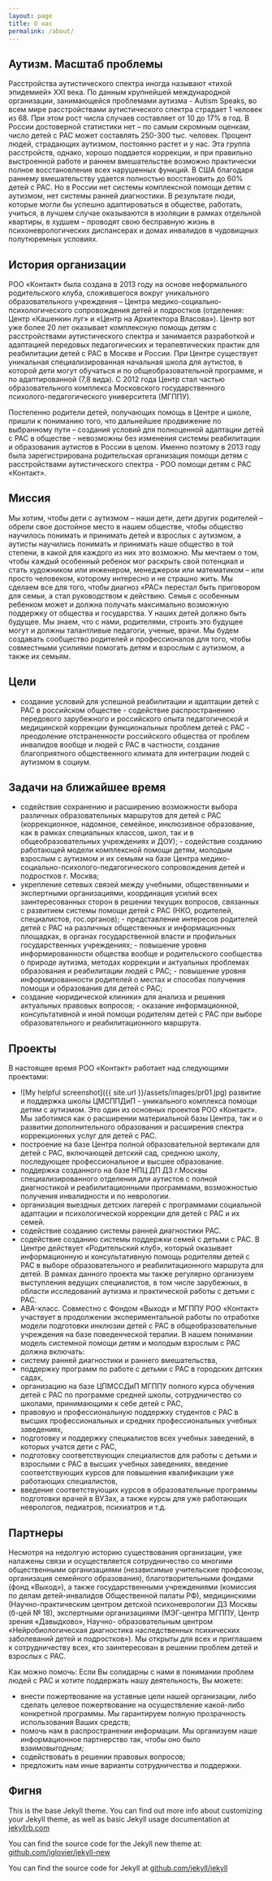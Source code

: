 ```yaml
---
layout: page
title: О нас
permalink: /about/
---
```


Аутизм. Масштаб проблемы
-------------------------

Расстройства аутистического спектра иногда называют «тихой эпидемией» XXI века. По данным крупнейшей международной организации, занимающейся проблемами аутизма - Autism Speaks, во всем мире расстройствами аутистического спектра страдает 1 человек из 68. При этом рост числа случаев составляет от 10 до 17% в год.  В России достоверной статистики нет – по самым скромным оценкам, число детей с РАС может составлять 250-300 тыс. человек. Процент людей, страдающих аутизмом, постоянно растет и у нас. Эта группа расстройств, однако, хорошо поддается коррекции, и при правильно выстроенной работе и раннем вмешательстве возможно практически полное восстановление всех нарушенных функций. В США благодаря раннему вмешательству удается полностью восстановить до 60% детей с РАС. Но в России нет системы комплексной помощи детям с аутизмом, нет системы ранней диагностики. В результате люди, которые могли бы успешно адаптироваться в обществе, работать, учиться, в лучшем случае оказываются в изоляции в рамках отдельной квартиры, в худшем – проводят свою бесправную жизнь в психоневрологических диспансерах и домах инвалидов в чудовищных полутюремных условиях.
 
История организации
-------------------------

РОО «Контакт» была создана в 2013 году на основе неформального родительского клуба, сложившегося вокруг уникального образовательного учреждения – Центра медико-социально-психологического сопровождения детей и подростков (отделения: Центр «Кашенкин луг» и «Центр на Архитектора Власова»). Центр вот уже более 20 лет оказывает комплексную помощь детям с расстройствами аутистического спектра и занимается разработкой и адаптацией передовых педагогических и терапевтических практик для реабилитации детей с РАС в Москве и России. При Центре существует уникальная специализированная начальная школа для аутистов, в которой дети могут обучаться и по общеобразовательной программе, и по адаптированной (7,8 вида). С 2012 года Центр стал частью образовательного комплекса Московского государственного психолого-педагогического университета (МГППУ).

Постепенно родители детей, получающих помощь в Центре и школе, пришли к пониманию того, что дальнейшее продвижение по выбранному пути – создания условий для полноценной адаптации детей с РАС в обществе - невозможны без изменения системы реабилитации и образования аутистов в России в целом. Именно поэтому в 2013 году была зарегистрирована родительская организация помощи детям с расстройствами аутистического спектра - РОО помощи детям с РАС «Контакт».

Миссия
-------------------------

Мы хотим, чтобы дети с аутизмом – наши дети, дети других родителей – обрели свое достойное место в нашем обществе, чтобы общество научилось понимать и принимать детей и взрослых с аутизмом, а аутисты научились понимать и принимать наше общество в той степени, в какой для каждого из них это возможно. Мы мечтаем о том, чтобы каждый особенный ребенок мог раскрыть свой потенциал и стать художником или инженером, менеджером или математиком – или просто человеком, которому интересно и не страшно жить. Мы сделаем все для того, чтобы диагноз «РАС» перестал быть приговором для семьи, а стал руководством к действию. Семья с особенным ребенком может и должна получать максимально возможную поддержку от общества и государства. У наших детей должно быть будущее. Мы знаем, что с нами, родителями, строить это будущее могут и
должны талантливые педагоги, ученые, врачи. Мы будем создавать сообщество родителей и профессионалов для того, чтобы совместными усилиями помогать детям и взрослым с аутизмом, а также их семьям.
 
Цели
-------------------------

- создание условий для успешной реабилитации и адаптации детей с РАС в российском обществе - содействие распространению передового зарубежного и российского опыта педагогической и медицинской коррекции функциональных проблем детей с РАС - преодоление отстраненности российского общества от проблем инвалидов вообще и людей с РАС в частности, создание благоприятного общественного климата для интеграции людей с аутизмом в социум.

Задачи на ближайшее время
-------------------------

- содействие сохранению и расширению возможности выбора различных образовательных маршрутов для детей с РАС (коррекционное, надомное, семейное, инклюзивное образование, как в рамках специальных классов, школ, так и в общеобразовательных учреждениях и ДОУ); - содействие созданию работающей модели комплексной помощи детям, молодым взрослым с аутизмом и их семьям на базе Центра медико-социально-психолого-педагогического сопровождения детей и подростков г. Москва;
- укрепление сетевых связей между учебными, общественными и экспертными организациями, координация усилий всех заинтересованных сторон в решении текущих вопросов, связанных с развитием системы помощи детей с РАС (НКО, родителей, специалистов, гос.органов); - представление интересов родителей детей с РАС на различных общественных и информационных площадках, в органах государственной власти и профильных государственных учреждениях; - повышение уровня информированности общества вообще и родительского сообщества о природе аутизма, методах коррекции и актуальных проблемах образования и реабилитации людей с РАС; - повышение уровня информированности родителей о местах и способах получения помощи и образования для детей с РАС;
- создание «юридической клиники» для анализа и решения актуальных правовых вопросов; - оказание информационной, консультативной и иной помощи родителям детей с РАС при выборе образовательного и реабилитационного маршрута.

Проекты
-------------------------

В настоящее время РОО «Контакт» работает над следующими проектами:


- ![My helpful screenshot]({{ site.url }}/assets/images/pr01.jpg) развитие и поддержка школы ЦМСППДиП - уникального комплекса помощи детям с аутизмом. Это один из основных проектов РОО «Контакт». Мы заботимся как о расширении материальной базы Центра, так и о развитии дополнительного образования и расширения спектра коррекционных услуг для детей с РАС.
- построение на базе Центра полной образовательной вертикали для детей с РАС, включающей детский сад, среднюю школу, последующее профессиональное и высшее образование.
- поддержка созданного на базе НПЦ ДП ДЗ г.Москвы специализированного отделения для аутистов с полной диагностикой и реабилитационными программами, возможностью получения инвалидности и по неврологии.
- организация выездных детских лагерей с программами социальной адаптации и психологической коррекции для детей с РАС и их семей.
- содействие созданию системы ранней диагностики РАС.
- содействие созданию системы поддержки семей с детьми с РАС. В Центре действует «Родительский клуб», который оказывает информационную и консультативную помощь родителям детей с РАС в выборе образовательного и реабилитационного маршрута для детей. В рамках данного проекта мы также регулярно организуем выступления ведущих специалистов, в том числе зарубежных, в области исследований аутизма и практической работы с детьми с РАС.
- ABA-класс. Совместно с Фондом «Выход» и МГППУ РОО «Контакт» участвует в продолжении экспериментальной работы по отработке модели подготовки инклюзии детей с РАС в общеобразовательные учреждения на базе поведенческой терапии.
В нашем понимании модель системной помощи детям и молодым взрослым с РАС должна включать:
- систему ранней диагностики и раннего вмешательства,
- поддержку программ по работе с детьми с РАС в городских детских садах,
- организацию на базе ЦПМССДиП МГППУ полного курса обучения детей с РАС по программе средней школы, сотрудничество со школами, принимающими к себе детей с РАС,
- правовую и профессиональную поддержку студентов с РАС в высших профессиональных и средних профессиональных учебных заведениях,
- подготовку и поддержку специалистов всех учебных заведений, в которых учатся дети с РАС,
- подготовку соответствующих специалистов для работы с детьми и взрослыми с РАС в высших учебных заведениях, введение соответствующих курсов для повышения квалификации уже работающих специалистов,
- введение соответствующих курсов в образовательные программы подготовки врачей в ВУЗах, а также курсы для уже работающих неврологов, педиатров, психиатров и т.д.
 
Партнеры
-------------------------

Несмотря на недолгую историю существования организации, уже налажены связи и осуществляется сотрудничество со многими общественными организациями (независимые учительские профсоюзы, организация семейного образования), благотворительными фондами (фонд «Выход»), а также государственными учреждениями (комиссия по делам детей-инвалидов Общественной палаты РФ), медицинскими (Научно-практическим центром детской психоневрологии ДЗ Москвы (б-цей № 18), экспертными организациями (МЭГ-центра МГППУ, Центр зрения «Давыдково», Научно-
образовательным центром «Нейробиологическая диагностика наследственных психических заболеваний детей и подростков»). Мы открыты для всех и приглашаем к сотрудничеству всех, кто заинтересован в решении проблем детей и взрослых с РАС.
 
Как можно помочь:
Если Вы солидарны с нами в понимании проблем людей с РАС и хотите поддержать нашу деятельность, Вы можете:
- внести пожертвование на уставные цели нашей организации, либо сделать целевое пожертвование на осуществление какой-либо конкретной программы. Мы гарантируем полную прозрачность использования Ваших средств;
- помочь нам в распространении информации. Мы организуем наше информационное партнерство так, чтобы оно было взаимовыгодным;
- содействовать в решении правовых вопросов;
- предложить нам иные варианты сотрудничества и поддержки.

Фигня
-------------------------

This is the base Jekyll theme. You can find out more info about customizing your Jekyll theme, as well as basic Jekyll usage documentation at [jekyllrb.com](http://jekyllrb.com/)

You can find the source code for the Jekyll new theme at: [github.com/jglovier/jekyll-new](https://github.com/jglovier/jekyll-new)

You can find the source code for Jekyll at [github.com/jekyll/jekyll](https://github.com/jekyll/jekyll)
